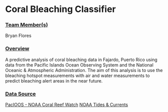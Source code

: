# Coral Bleaching Classifier

### <ins> Team Member(s) </ins>

Bryan Flores

### <ins> Overview </ins>

A predictive analysis of coral bleaching data in Fajardo, Puerto Rico using data from the Pacific Islands Ocean Observing System and the National Oceanic & Atmospheric Administration. The aim of this analysis is to use the bleaching hotspot measurements with air and water measurements to predict bleaching alert areas in the near future. 

### <ins> Data Source </ins>

[PacIOOS - NOAA Coral Reef Watch](https://pae-paha.pacioos.hawaii.edu/erddap/griddap/dhw_5km)
[NOAA Tides & Currents](https://tidesandcurrents.noaa.gov/physocean.html?id=9753216) 
